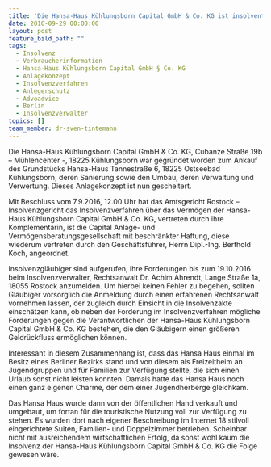 ```yaml
---
title: 'Die Hansa-Haus Kühlungsborn Capital GmbH & Co. KG ist insolvent!'
date: 2016-09-29 00:00:00
layout: post
feature_bild_path: ""
tags:
  - Insolvenz
  - Verbraucherinformation
  - Hansa-Haus Kühlungsborn Capital GmbH § Co. KG
  - Anlagekonzept
  - Insolvenzverfahren
  - Anlegerschutz
  - Advoadvice
  - Berlin
  - Insolvenzverwalter
topics: []
team_member: dr-sven-tintemann
---
```



Die Hansa-Haus Kühlungsborn Capital GmbH & Co. KG, Cubanze Straße 19b – Mühlencenter -, 18225 Kühlungsborn war gegründet worden zum Ankauf des Grundstücks Hansa-Haus Tannestraße 6, 18225 Ostseebad Kühlungsborn, deren Sanierung sowie den Umbau, deren Verwaltung und Verwertung. Dieses Anlagekonzept ist nun gescheitert.

Mit Beschluss vom 7.9.2016, 12.00 Uhr hat das Amtsgericht Rostock – Insolvenzgericht das Insolvenzverfahren über das Vermögen der Hansa-Haus Kühlungsborn Capital GmbH & Co. KG, vertreten durch ihre Komplementärin, ist die Capital Anlage- und Vermögensberatungsgesellschaft mit beschränkter Haftung, diese wiederum vertreten durch den Geschäftsführer, Herrn Dipl.-Ing. Berthold Koch, angeordnet.

Insolvenzgläubiger sind aufgerufen, ihre Forderungen bis zum 19.10.2016 beim Insolvenzverwalter, Rechtsanwalt Dr. Achim Ahrendt, Lange Straße 1a, 18055 Rostock anzumelden. Um hierbei keinen Fehler zu begehen, sollten Gläubiger vorsorglich die Anmeldung durch einen erfahrenen Rechtsanwalt vornehmen lassen, der zugleich durch Einsicht in die Insolvenzakte einschätzen kann, ob neben der Forderung im Insolvenzverfahren mögliche Forderungen gegen die Verantwortlichen der Hansa-Haus Kühlungsborn Capital GmbH & Co. KG bestehen, die den Gläubigern einen größeren Geldrückfluss ermöglichen können.

Interessant in diesem Zusammenhang ist, dass das Hansa Haus einmal im Besitz eines Berliner Bezirks stand und von diesem als Freizeitheim an Jugendgruppen und für Familien zur Verfügung stellte, die sich einen Urlaub sonst nicht leisten konnten. Damals hatte das Hansa Haus noch einen ganz eigenen Charme, der dem einer Jugendherberge gleichkam.

Das Hansa Haus wurde dann von der öffentlichen Hand verkauft und umgebaut, um fortan für die touristische Nutzung voll zur Verfügung zu stehen. Es wurden dort nach eigener Beschreibung im Internet 18 stilvoll eingerichtete Suiten, Familien- und Doppelzimmer betrieben. Scheinbar nicht mit ausreichendem wirtschaftlichen Erfolg, da sonst wohl kaum die Insolvenz der Hansa-Haus Kühlungsborn Capital GmbH & Co. KG die Folge gewesen wäre.